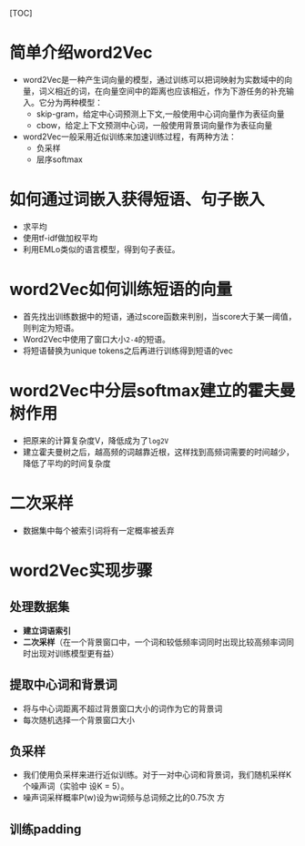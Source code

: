 [TOC]
# 简单介绍word2Vec
* word2Vec是一种产生词向量的模型，通过训练可以把词映射为实数域中的向量，词义相近的词，在向量空间中的距离也应该相近，作为下游任务的补充输入。它分为两种模型：
    * skip-gram，给定中心词预测上下文,一般使用中心词向量作为表征向量
    * cbow，给定上下文预测中心词，一般使用背景词向量作为表征向量
* word2Vec一般采用近似训练来加速训练过程，有两种方法：
    * 负采样
    * 层序softmax

# 如何通过词嵌入获得短语、句子嵌入
* 求平均
* 使用tf-idf做加权平均
* 利用EMLo类似的语言模型，得到句子表征。

# word2Vec如何训练短语的向量
* 首先找出训练数据中的短语，通过score函数来判别，当score大于某一阈值，则判定为短语。
* Word2Vec中使用了窗口大小`2-4`的短语。
* 将短语替换为unique tokens之后再进行训练得到短语的vec

# word2Vec中分层softmax建立的霍夫曼树作用
* 把原来的计算复杂度V，降低成为了`log2V`
* 建立霍夫曼树之后，越高频的词越靠近根，这样找到高频词需要的时间越少，降低了平均的时间复杂度


# 二次采样
* 数据集中每个被索引词将有一定概率被丢弃


# word2Vec实现步骤
## 处理数据集
* **建立词语索引**
* **二次采样**（在一个背景窗口中，一个词和较低频率词同时出现比较高频率词同时出现对训练模型更有益）

## 提取中心词和背景词
* 将与中⼼词距离不超过背景窗口⼤小的词作为它的背景词
* 每次随机选择一个背景窗口大小

## 负采样
* 我们使⽤负采样来进⾏近似训练。对于⼀对中⼼词和背景词，我们随机采样K个噪声词（实验中
设K = 5）。
* 噪声词采样概率P(w)设为w词频与总词频之⽐的0.75次
⽅

## 训练padding